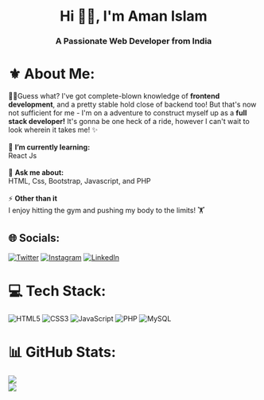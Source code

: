 <h1 align="center">Hi 👋🏼, I'm Aman Islam</h1>
<h3 align="center">A Passionate Web Developer from India</h3>

# ⚜️ About Me:
👨‍💻Guess what? I've got complete-blown knowledge of  **frontend development**, and a pretty stable hold close of backend too! But that's now not sufficient for me - I'm on a adventure to construct myself up as a **full stack developer!** It's gonna be one heck of a ride, however I can't wait to look wherein it takes me! ✨
<br><br>🌱 **I’m currently learning:**  <br>React Js <br><br>💬 **Ask me about:**  <br>HTML, Css, Bootstrap, Javascript, and PHP<br><br>⚡ **Other than it**  <br>I enjoy hitting the gym and pushing my body to the limits!  🏋️


## 🌐 Socials:
[![Twitter](https://img.shields.io/badge/Twitter-%231DA1F2.svg?logo=Twitter&logoColor=white)](https://twitter.com/AmanIslamwork) [![Instagram](https://img.shields.io/badge/Instagram-%23E4405F.svg?logo=Instagram&logoColor=white)](https://www.instagram.com/_lil_.cure/) [![LinkedIn](https://img.shields.io/badge/LinkedIn-%230077B5.svg?logo=linkedin&logoColor=white)]() 
<!-- [![Stack Overflow](https://img.shields.io/badge/-Stackoverflow-FE7A16?logo=stack-overflow&logoColor=white)](https://stackoverflow.com/users/20331641)  -->

# 💻 Tech Stack:
  ![HTML5](https://img.shields.io/badge/html5-%23E34F26.svg?style=for-the-badge&logo=html5&logoColor=white) ![CSS3](https://img.shields.io/badge/css3-%231572B6.svg?style=for-the-badge&logo=css3&logoColor=white) ![JavaScript](https://img.shields.io/badge/javascript-%23323330.svg?style=for-the-badge&logo=javascript&logoColor=%23F7DF1E) ![PHP](https://img.shields.io/badge/php-%23777BB4.svg?style=for-the-badge&logo=php&logoColor=white) ![MySQL](https://img.shields.io/badge/mysql-%2300f.svg?style=for-the-badge&logo=mysql&logoColor=white)



# 📊 GitHub Stats:
![](https://github-readme-stats.vercel.app/api/top-langs?username=amanislamwork&show_icons=true&locale=en&layout=compact)<br/>
![](https://github-readme-stats.vercel.app/api?username=amanislamwork&show_icons=true&locale=en)<br/>

